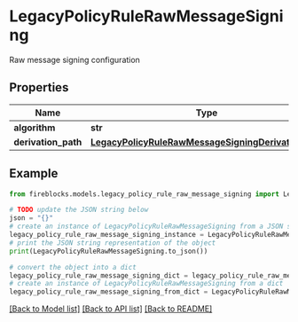 # LegacyPolicyRuleRawMessageSigning

Raw message signing configuration

## Properties

Name | Type | Description | Notes
------------ | ------------- | ------------- | -------------
**algorithm** | **str** |  | [optional] 
**derivation_path** | [**LegacyPolicyRuleRawMessageSigningDerivationPath**](LegacyPolicyRuleRawMessageSigningDerivationPath.md) |  | [optional] 

## Example

```python
from fireblocks.models.legacy_policy_rule_raw_message_signing import LegacyPolicyRuleRawMessageSigning

# TODO update the JSON string below
json = "{}"
# create an instance of LegacyPolicyRuleRawMessageSigning from a JSON string
legacy_policy_rule_raw_message_signing_instance = LegacyPolicyRuleRawMessageSigning.from_json(json)
# print the JSON string representation of the object
print(LegacyPolicyRuleRawMessageSigning.to_json())

# convert the object into a dict
legacy_policy_rule_raw_message_signing_dict = legacy_policy_rule_raw_message_signing_instance.to_dict()
# create an instance of LegacyPolicyRuleRawMessageSigning from a dict
legacy_policy_rule_raw_message_signing_from_dict = LegacyPolicyRuleRawMessageSigning.from_dict(legacy_policy_rule_raw_message_signing_dict)
```
[[Back to Model list]](../README.md#documentation-for-models) [[Back to API list]](../README.md#documentation-for-api-endpoints) [[Back to README]](../README.md)


